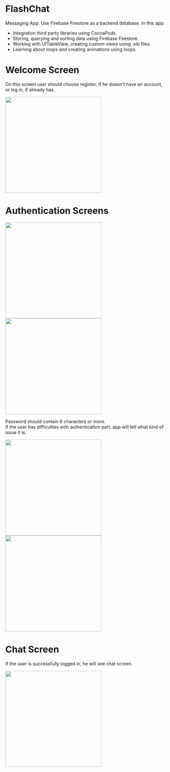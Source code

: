 # FlashChat

Messaging App. Use Firebase Firestore as a backend database.
In this app:
- Integration third party libraries using CocoaPods.
- Storing, querying and sorting data using Firebase Firestore.
- Working with UITableView, creating custom views using .xib files.
- Learning about loops and creating animations using loops.

# Welcome Screen
On this screen user should choose register, if he doesn't have an account, or log in, if already has.


<img width="300" src=https://user-images.githubusercontent.com/77533590/167497974-801379c9-eeb1-4b01-b827-ea57589c8489.mp4>


# Authentication Screens
<img width="300" src=https://user-images.githubusercontent.com/77533590/167498155-ed83428d-ed4b-446e-9260-2edfc0cf8b5f.png>   <img width="300" src=https://user-images.githubusercontent.com/77533590/167498358-199a7cae-8bc5-42ab-ae1c-e924798624ce.png>


Password should contain 6 characters or more.  
If the user has difficulties with authentication part, app will tell what kind of issue it is.


<img width="300" src=https://user-images.githubusercontent.com/77533590/167499303-37b0baf0-3a20-4cf8-ad63-c3e006a5987b.png>  <img width="300" src=https://user-images.githubusercontent.com/77533590/167499318-dda67d11-6700-49a6-8757-467535ced33b.png>   

# Chat Screen
If the user is successfully logged in, he will see chat screen.

<img width="300" src=https://user-images.githubusercontent.com/77533590/167500392-c645213d-89c1-4084-b3e4-e360d8688d9a.png> 
